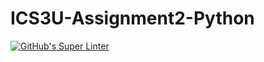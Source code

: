 # ICS3U-Assignment2-Python

[![GitHub's Super Linter](https://github.com/noah-mccaskill/ICS3U-Assignment2-Python/workflows/GitHub's%20Super%20Linter/badge.svg)](https://github.com/noah-mccaskill/ICS3U-Assignment2-Python/actions)
